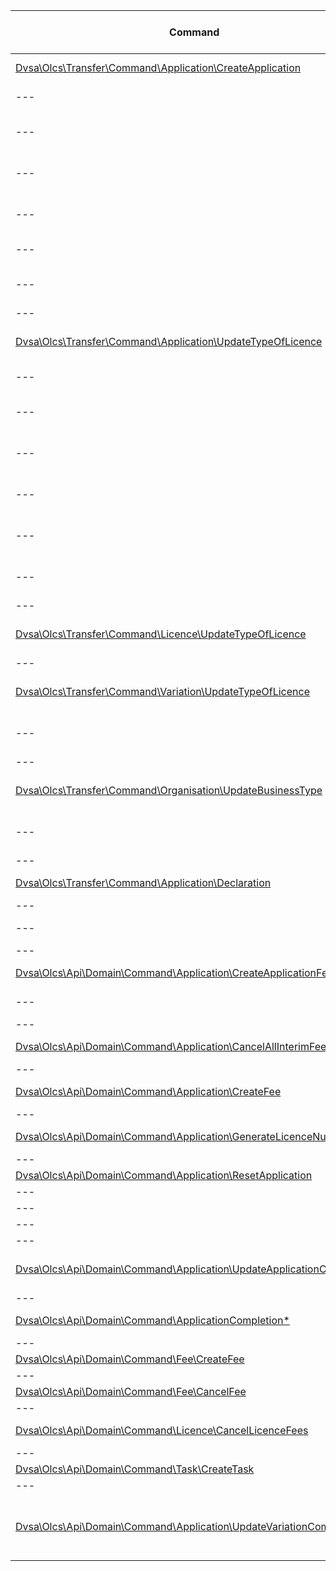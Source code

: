 | Command | Request | Description / Possible side effects |
|---------|---------|-------------------------------------|
| [Dvsa\Olcs\Transfer\Command\Application\CreateApplication](https://gitlab.inf.mgt.mtpdvsa/olcs/olcs-transfer/blob/develop/src/Command/Application/CreateApplication.php) | **POST** <http://olcs-backend/api/application/> | Create a licence |
| --- | --- | Create an application |
| --- | --- | Create an application completion |
| --- | --- | Create an application tracking |
| --- | --- | (OPTIONAL) Set the type of licence data |
| --- | --- | Create application fee |
| --- | --- | Update application completion |
|---|---|---|
| [Dvsa\Olcs\Transfer\Command\Application\UpdateTypeOfLicence](https://gitlab.inf.mgt.mtpdvsa/olcs/olcs-transfer/blob/develop/src/Command/Application/UpdateTypeOfLicence.php) | **PUT** <http://olcs-backend/api/application/1/type-of-licence> | (1) Reset application |
| --- | --- | (2) Update type of licence |
| --- | --- | (2) Update application completion |
| --- | --- | (2a) (Optional) Create application fee |
| --- | --- | (2a) (Optional) Generate licence number |
| --- | --- | (2b) (Optional) Cancel licence fees |
| --- | --- | (2b) (Optional) Create application fee |
|---|---|---|
| [Dvsa\Olcs\Transfer\Command\Licence\UpdateTypeOfLicence](https://gitlab.inf.mgt.mtpdvsa/olcs/olcs-transfer/blob/develop/src/Command/Licence/UpdateTypeOfLicence.php) | **PUT** <http://olcs-backend/api/licence/7/type-of-licence> | Update licence type |
|---|---|---|
| [Dvsa\Olcs\Transfer\Command\Variation\UpdateTypeOfLicence](https://gitlab.inf.mgt.mtpdvsa/olcs/olcs-transfer/blob/develop/src/Command/Variation/UpdateTypeOfLicence.php) | **PUT** <http://olcs-backend/api/Variation/2/type-of-licence> | Update licence type |
| --- | --- | Update application section statuses |
|---|---|---|
| [Dvsa\Olcs\Transfer\Command\Organisation\UpdateBusinessType](https://gitlab.inf.mgt.mtpdvsa/olcs/olcs-transfer/blob/develop/src/Command/Organisation/UpdateBusinessType.php) | **PUT** <http://olcs-backend/api/organisation/1/business-type> | Update business type |
| --- | --- | Update application declaration |
|---|---|---|
| [Dvsa\Olcs\Transfer\Command\Application\Declaration](https://gitlab.inf.mgt.mtpdvsa/olcs/olcs-transfer/blob/develop/src/Command/Application/UpdateDeclaration.php) | **PUT** <http://olcs-backend/api/application/1/declaration> | Update declaration/interim |
| --- | --- | Create Interim Fee |
| --- | --- | Cancel All Interim Fees |
|---|---|---|
| [Dvsa\Olcs\Api\Domain\Command\Application\CreateApplicationFee](https://gitlab.inf.mgt.mtpdvsa/olcs/olcs-backend/blob/develop/module/Api/src/Domain/Command/Application/CreateApplicationFee.php) | **INTERNAL** | Create application fee |
| --- | --- | (Optional) Create task |
|---|---|---|
| [Dvsa\Olcs\Api\Domain\Command\Application\CancelAllInterimFees](https://gitlab.inf.mgt.mtpdvsa/olcs/olcs-backend/blob/develop/module/Api/src/Domain/Command/Application/CancelAllInterimFees.php) | **INTERNAL** | Cancel all interim fees |
|---|---|---|
| [Dvsa\Olcs\Api\Domain\Command\Application\CreateFee](https://gitlab.inf.mgt.mtpdvsa/olcs/olcs-backend/blob/develop/module/Api/src/Domain/Command/Application/CreateFee.php) | **INTERNAL** | Create a fee for an application |
|---|---|---|
| [Dvsa\Olcs\Api\Domain\Command\Application\GenerateLicenceNumber](https://gitlab.inf.mgt.mtpdvsa/olcs/olcs-backend/blob/develop/module/Api/src/Domain/Command/Application/GenerateLicenceNumber.php) | **INTERNAL** | Generate/Update licence number |
|---|---|---|
| [Dvsa\Olcs\Api\Domain\Command\Application\ResetApplication](https://gitlab.inf.mgt.mtpdvsa/olcs/olcs-backend/blob/develop/module/Api/src/Domain/Command/Application/ResetApplication.php) | **INTERNAL** | Delete Application |
| --- | --- | Delete Licence |
| --- | --- | Close Tasks |
| --- | --- | Create Application |
|---|---|---|
| [Dvsa\Olcs\Api\Domain\Command\Application\UpdateApplicationCompletion](https://gitlab.inf.mgt.mtpdvsa/olcs/olcs-backend/blob/develop/module/Api/src/Domain/Command/Application/UpdateApplicationCompletion.php) | **INTERNAL** | Update application section statuses |
|---|---|---|
| [Dvsa\Olcs\Api\Domain\Command\ApplicationCompletion\*](https://gitlab.inf.mgt.mtpdvsa/olcs/olcs-backend/blob/develop/module/Api/src/Domain/Command/ApplicationCompletion) | **INTERNAL** | Update individual section status |
|---|---|---|
| [Dvsa\Olcs\Api\Domain\Command\Fee\CreateFee](https://gitlab.inf.mgt.mtpdvsa/olcs/olcs-backend/blob/develop/module/Api/src/Domain/Command/Fee/CreateFee.php) | **INTERNAL** | Create fee |
|---|---|---|
| [Dvsa\Olcs\Api\Domain\Command\Fee\CancelFee](https://gitlab.inf.mgt.mtpdvsa/olcs/olcs-backend/blob/develop/module/Api/src/Domain/Command/Fee/CancelFee.php) | **INTERNAL** | Cancel fee |
|---|---|---|
| [Dvsa\Olcs\Api\Domain\Command\Licence\CancelLicenceFees](https://gitlab.inf.mgt.mtpdvsa/olcs/olcs-backend/blob/develop/module/Api/src/Domain/Command/Licence/CancelLicenceFees.php) | **INTERNAL** | Cancel all licence fees |
|---|---|---|
| [Dvsa\Olcs\Api\Domain\Command\Task\CreateTask](https://gitlab.inf.mgt.mtpdvsa/olcs/olcs-backend/blob/develop/module/Api/src/Domain/Command/Task/CreateTask.php) | **INTERNAL** | Create a task |
|---|---|---|
| [Dvsa\Olcs\Api\Domain\Command\Application\UpdateVariationCompletion](https://gitlab.inf.mgt.mtpdvsa/olcs/olcs-backend/blob/develop/module/Api/src/Domain/Command/Application/UpdateVariationCompletion.php) | **INTERNAL** | Update variation completion status (STUB that needs to be implemented) |
